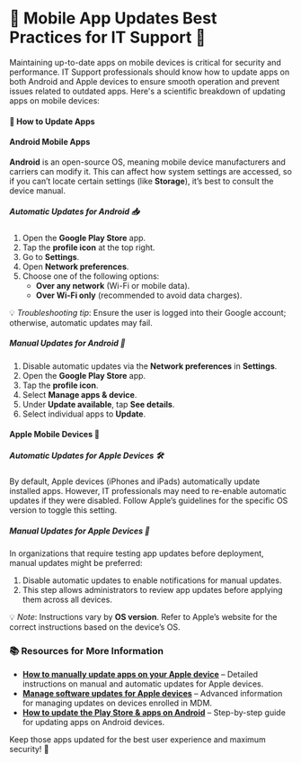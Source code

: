 # 📱 Mobile App Updates Best Practices for IT Support 📱

Maintaining up-to-date apps on mobile devices is critical for security and performance. IT Support professionals should know how to update apps on both Android and Apple devices to ensure smooth operation and prevent issues related to outdated apps. Here's a scientific breakdown of updating apps on mobile devices:

#### 🔄 How to Update Apps

#### Android Mobile Apps
**Android** is an open-source OS, meaning mobile device manufacturers and carriers can modify it. This can affect how system settings are accessed, so if you can’t locate certain settings (like **Storage**), it’s best to consult the device manual.

##### Automatic Updates for Android 📥
1. Open the **Google Play Store** app.
2. Tap the **profile icon** at the top right.
3. Go to **Settings**.
4. Open **Network preferences**.
5. Choose one of the following options:
   - **Over any network** (Wi-Fi or mobile data).
   - **Over Wi-Fi only** (recommended to avoid data charges).
   
💡 *Troubleshooting tip*: Ensure the user is logged into their Google account; otherwise, automatic updates may fail.

##### Manual Updates for Android 🔄
1. Disable automatic updates via the **Network preferences** in **Settings**.
2. Open the **Google Play Store** app.
3. Tap the **profile icon**.
4. Select **Manage apps & device**.
5. Under **Update available**, tap **See details**.
6. Select individual apps to **Update**.

#### Apple Mobile Devices 🍏

##### Automatic Updates for Apple Devices 🛠️
By default, Apple devices (iPhones and iPads) automatically update installed apps. However, IT professionals may need to re-enable automatic updates if they were disabled. Follow Apple’s guidelines for the specific OS version to toggle this setting.

##### Manual Updates for Apple Devices 🔧
In organizations that require testing app updates before deployment, manual updates might be preferred:
1. Disable automatic updates to enable notifications for manual updates.
2. This step allows administrators to review app updates before applying them across all devices.

💡 *Note*: Instructions vary by **OS version**. Refer to Apple’s website for the correct instructions based on the device’s OS.

### 📚 Resources for More Information
- **[How to manually update apps on your Apple device](https://support.apple.com/HT202180)** – Detailed instructions on manual and automatic updates for Apple devices.
- **[Manage software updates for Apple devices](https://support.apple.com/guide/mdm/adding-devices-to-mdm-mdmbd198256/web)** – Advanced information for managing updates on devices enrolled in MDM.
- **[How to update the Play Store & apps on Android](https://support.google.com/googleplay/answer/113412?hl=en)** – Step-by-step guide for updating apps on Android devices.

Keep those apps updated for the best user experience and maximum security! 🎯